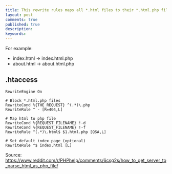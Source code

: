 ```yaml
---
title: This rewrite rules maps all *.html files to their *.html.php file.
layout: post
comments: true
published: true
description: 
keywords: 
---
```


For example: 

* index.html -> index.html.php
* about.html -> about.html.php

## .htaccess

```apacheconf 
RewriteEngine On

# Block *.html.php files
RewriteCond %{THE_REQUEST} ^(.*)\.php
RewriteRule ^ - [R=404,L]

# Map html to php file
RewriteCond %{REQUEST_FILENAME} !-d
RewriteCond %{REQUEST_FILENAME} !-f
RewriteRule ^(.*)\.html$ $1.html.php [QSA,L]

# Set default index page (optional)
RewriteRule ^$ index.html [L]
```

Source: https://www.reddit.com/r/PHPhelp/comments/6csg2s/how_to_get_server_to_parse_html_as_php_file/